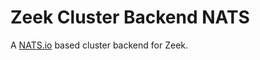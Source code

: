 Zeek Cluster Backend NATS
=========================

A [NATS.io](https://nats.io)  based cluster backend for Zeek.

